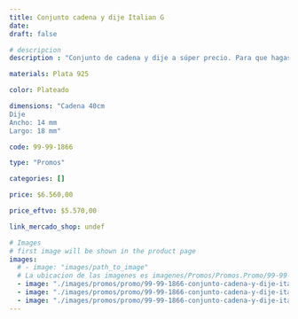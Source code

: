 ```yaml
---
title: Conjunto cadena y dije Italian G
date: 
draft: false

# descripcion
description : "Conjunto de cadena y dije a súper precio. Para que hagas los regalos más lindos y de la mejor calidad. Todo en plata 925. "

materials: Plata 925

color: Plateado

dimensions: "Cadena 40cm 
Dije
Ancho: 14 mm 
Largo: 18 mm"

code: 99-99-1866

type: "Promos"

categories: []

price: $6.560,00

price_eftvo: $5.570,00

link_mercado_shop: undef

# Images
# first image will be shown in the product page
images:
  # - image: "images/path_to_image"
  # La ubicacion de las imagenes es imagenes/Promos/Promos.Promo/99-99-1866-conjunto-cadena-y-dije-italian-g
  - image: "./images/promos/promo/99-99-1866-conjunto-cadena-y-dije-italian-g_a.jpg"
  - image: "./images/promos/promo/99-99-1866-conjunto-cadena-y-dije-italian-g_b.jpg"
  - image: "./images/promos/promo/99-99-1866-conjunto-cadena-y-dije-italian-g_c.jpg"
---
```

